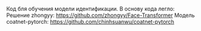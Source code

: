 Код бля обучения модели идентификации.
В основу кода легло:
Решение zhongyy: https://github.com/zhongyy/Face-Transformer
Модель coatnet-pytorch:  https://github.com/chinhsuanwu/coatnet-pytorch
